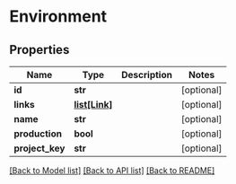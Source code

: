 # Environment

## Properties
Name | Type | Description | Notes
------------ | ------------- | ------------- | -------------
**id** | **str** |  | [optional] 
**links** | [**list[Link]**](Link.md) |  | [optional] 
**name** | **str** |  | [optional] 
**production** | **bool** |  | [optional] 
**project_key** | **str** |  | [optional] 

[[Back to Model list]](../README.md#documentation-for-models) [[Back to API list]](../README.md#documentation-for-api-endpoints) [[Back to README]](../README.md)

